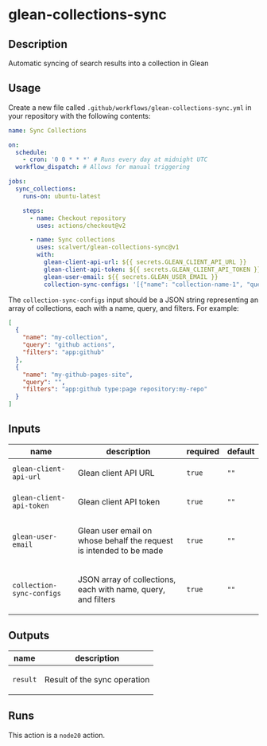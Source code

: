 # glean-collections-sync

<!-- action-docs-description source="action.yml" -->

## Description

Automatic syncing of search results into a collection in Glean

<!-- action-docs-description source="action.yml" -->

## Usage

Create a new file called `.github/workflows/glean-collections-sync.yml` in your repository with the following contents:

```yaml
name: Sync Collections

on:
  schedule:
    - cron: '0 0 * * *' # Runs every day at midnight UTC
  workflow_dispatch: # Allows for manual triggering

jobs:
  sync_collections:
    runs-on: ubuntu-latest

    steps:
      - name: Checkout repository
        uses: actions/checkout@v2

      - name: Sync collections
        uses: scalvert/glean-collections-sync@v1
        with:
          glean-client-api-url: ${{ secrets.GLEAN_CLIENT_API_URL }}
          glean-client-api-token: ${{ secrets.GLEAN_CLIENT_API_TOKEN }}
          glean-user-email: ${{ secrets.GLEAN_USER_EMAIL }}
          collection-sync-configs: '[{"name": "collection-name-1", "query": "query-1", "filters": "filters-1"}, {"name": "collection-name-2", "query": "query-2", "filters": "filters-2"}]'

```

The `collection-sync-configs` input should be a JSON string representing an array of collections, each with a name, query, and filters. For example:

```json
[
  {
    "name": "my-collection",
    "query": "github actions",
    "filters": "app:github"
  },
  {
    "name": "my-github-pages-site",
    "query": "",
    "filters": "app:github type:page repository:my-repo"
  }
]
```

<!-- action-docs-inputs source="action.yml" -->

## Inputs

| name                     | description                                                                | required | default |
| ------------------------ | -------------------------------------------------------------------------- | -------- | ------- |
| `glean-client-api-url`   | <p>Glean client API URL</p>                                                | `true`   | `""`    |
| `glean-client-api-token` | <p>Glean client API token</p>                                              | `true`   | `""`    |
| `glean-user-email`       | <p>Glean user email on whose behalf the request is intended to be made</p> | `true`   | `""`    |
| `collection-sync-configs`| <p>JSON array of collections, each with name, query, and filters</p>       | `true`   | `""`    |

<!-- action-docs-inputs source="action.yml" -->

<!-- action-docs-outputs source="action.yml" -->

## Outputs

| name     | description                         |
| -------- | ----------------------------------- |
| `result` | <p>Result of the sync operation</p> |

<!-- action-docs-outputs source="action.yml" -->

<!-- action-docs-runs source="action.yml" -->

## Runs

This action is a `node20` action.

<!-- action-docs-runs source="action.yml" -->
